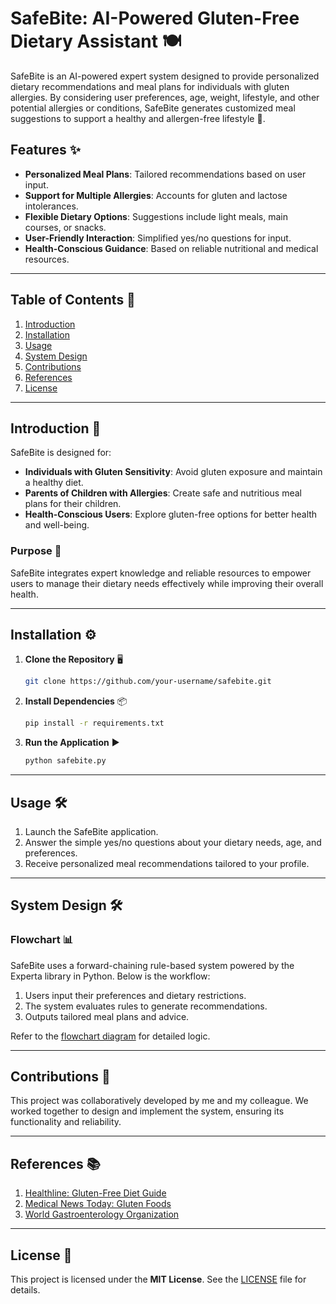 # SafeBite: AI-Powered Gluten-Free Dietary Assistant 🍽️

SafeBite is an AI-powered expert system designed to provide personalized dietary recommendations and meal plans for individuals with gluten allergies. By considering user preferences, age, weight, lifestyle, and other potential allergies or conditions, SafeBite generates customized meal suggestions to support a healthy and allergen-free lifestyle 🌱.

## Features ✨

- **Personalized Meal Plans**: Tailored recommendations based on user input. 
- **Support for Multiple Allergies**: Accounts for gluten and lactose intolerances. 
- **Flexible Dietary Options**: Suggestions include light meals, main courses, or snacks. 
- **User-Friendly Interaction**: Simplified yes/no questions for input. 
- **Health-Conscious Guidance**: Based on reliable nutritional and medical resources. 

---

## Table of Contents 📖

1. [Introduction](#introduction)
2. [Installation](#installation)
3. [Usage](#usage)
4. [System Design](#system-design)
5. [Contributions](#Contributions)
6. [References](#references)
7. [License](#license)

---

## Introduction 🌟

SafeBite is designed for:

- **Individuals with Gluten Sensitivity**: Avoid gluten exposure and maintain a healthy diet. 
- **Parents of Children with Allergies**: Create safe and nutritious meal plans for their children. 
- **Health-Conscious Users**: Explore gluten-free options for better health and well-being. 

### Purpose 🎯

SafeBite integrates expert knowledge and reliable resources to empower users to manage their dietary needs effectively while improving their overall health. 

---

## Installation ⚙️

1. **Clone the Repository** 🖥️

   ```bash
   git clone https://github.com/your-username/safebite.git
   ```

2. **Install Dependencies** 📦

   ```bash
   pip install -r requirements.txt
   ```

3. **Run the Application** ▶️

   ```bash
   python safebite.py
   ```

---

## Usage 🛠️

1. Launch the SafeBite application. 
2. Answer the simple yes/no questions about your dietary needs, age, and preferences. 
3. Receive personalized meal recommendations tailored to your profile. 

---

## System Design 🛠️

### Flowchart 📊

SafeBite uses a forward-chaining rule-based system powered by the Experta library in Python. Below is the workflow:

1. Users input their preferences and dietary restrictions. 
2. The system evaluates rules to generate recommendations. 
3. Outputs tailored meal plans and advice. 

Refer to the [flowchart diagram](https://drive.google.com/file/d/1ED9E_TRfciR3xkrGbQG-I6kzXqGSCq1C/edit?usp=sharing) for detailed logic.

---

## Contributions 🤝
This project was collaboratively developed by me and my colleague. We worked together to design and implement the system, ensuring 
its functionality and reliability.


---

## References 📚

1. [Healthline: Gluten-Free Diet Guide](https://www.healthline.com/nutrition/gluten-free-diet)
2. [Medical News Today: Gluten Foods](https://www.medicalnewstoday.com/articles/gluten-foods#summary)
3. [World Gastroenterology Organization](https://www.worldgastroenterology.org/)

---

## License 📜

This project is licensed under the **MIT License**. See the [LICENSE](https://opensource.org/licenses/MIT) file for details. 

